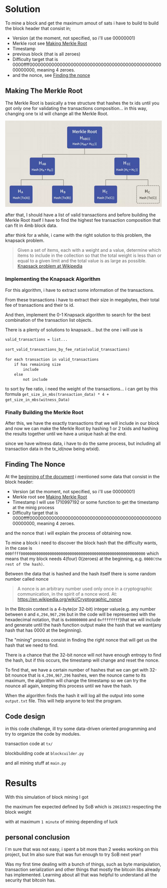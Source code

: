 # Solution
To mine a block and get the maximum amout of sats i have to build to build the block header that consist in;
- Version (at the moment, not specified, so i'll use 00000001)
- Merkle root see [Making Merkle Root](#Making_The_Merkle_Root)
- Timestamp 
- previous block (that is all zeroes)
- Difficulty target that is 0000ffff00000000000000000000000000000000000000000000000000000000, meaning 4 zeroes.
- and the nonce, see [Finding the nonce](#Finding_The_Nonce)

## Making The Merkle Root

The Merkle Root is basically a tree structure that hashes the tx ids until you got only one for validating the transactions composition... in this way, changing one tx id will change all the Merkle Root.

![Merkle Root](image.png)

after that, I should have a list of valid transactions and before building the Merkle Root itself I have to find the highest fee transaction composition that can fit in 4mb block data.

after think for a while, i came with the right solution to this problem, the knapsack problem.

>Given a set of items, each with a weight and a value, determine which items to include in the collection so that the total weight is less than or equal to a given limit and the total value is as large as possible.
[Knapsack problem at Wikipedia](https://en.wikipedia.org/wiki/Knapsack_problem)

### Implementing the Knapsack Algorithm

For this algorithm, i have to extract some information of the transactions.

From these transactions i have to extract their size in megabytes, their total fee of transactions and their tx id.

And then, implement the 0-1 Knapsack algorithm to search for the best combination of the transaction list objects.

There is a plenty of solutions to knapsack... but the one i will use is

```
valid_transactions = list...

sort_valid_transactions_by_fee_ratio(valid_transactions)

for each transaction in valid_transactions
    if has remaining size
        include
    else
        not include

```

to sort by fee ratio, i need the weight of the transactions...
i can get by this formula
`get_size_in_mbs(transaction_data) * 4 + get_size_in_mbs(witness_Data)`



### Finally Building the Merkle Root

After this, we have the exactly transactions that we will include in our block and now we can make the Merkle Root by hashing 1 or 2 txids and hashing the results together until we have a unique hash at the end.

since we have witness data, i have to do the same process, but including all transaction data in the tx_id(now being wtxid).

## Finding The Nonce

At the [beginning of the document](#solution) i mentioned some data that consist in the block header:
- Version (at the moment, not specified, so i'll use 00000001)
- Merkle root see [Making Merkle Root](#Making_The_Merkle_Root)
- Timestamp I will use 1710997192 or some function to get the timestamp at the minig process
- Difficulty target that is 0000ffff00000000000000000000000000000000000000000000000000000000, meaning 4 zeroes.

and the nonce that i will explain the process of obtaining now.

To mine a block i need to discover the block hash that the difficulty wants, in the case is `000ffff00000000000000000000000000000000000000000000000000000000`
which means that my block needs 4(four) 0(zeroes) at the beginning, e.g. `0000(the rest of the hash)`.

Between the data that is hashed and the hash itself there is some random number called nonce
> A nonce is an arbitrary number used only once in a cryptographic communication, in the spirit of a nonce word. 
At: https://en.wikipedia.org/wiki/Cryptographic_nonce

In the Bitcoin context is a 4-byte(or 32-bit) integer value(e.g. any number between `0` and `4,294,967,296` but in the code will be represented with the hexadecimal notation, that is `0x00000000` and `0xffffffff`)that we will include and generate until the hash function output make the hash that we want(any hash that has 0000 at the beginning).

The "mining" process consist in finding the right nonce that will get us the hash that we need to find.

There is a chance that the 32-bit nonce will not have enough entropy to find the hash, but if this occurs, the timestamp will change and reset the nonce.

To find that, we have a certain number of hashes that we can get with 32-bit nounce that is `4,294,967,296` hashes, wen the nounce came to its maximum, the algorithm will change the timestamp so we can try the nounce all again, keeping this process until we have the hash.

When the algorithm finds the hash it will log all the output into some `output.txt` file. This will help anyone to test the program.

## Code design
in this code challenge, ill try some data-driven oriented programming and try to organize the code by modules.

transaction code at `tx/`

blockbuilding code at `blockcuilder.py`

and all mining stuff at `main.py`

# Results
With this simulation of block mining I got

the maximum fee expected defined by SoB which is `20616923` respecting the block weight

with at maximum `1 minute` of mining depending of luck

## personal conclusion

I`m sure that was not easy, i spent a bit more than 2 weeks working on this project, but Im also sure that was fun enough to try SoB next year!

Was my first time dealing with a bunch of things, such as byte manipulation, transaction serialization and other things that mostly the bitcoin libs already has implemented.
Learning about all that was helpful to understand all the security that bitcoin has.